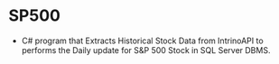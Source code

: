 # SP500
- C# program that Extracts Historical Stock Data from IntrinoAPI to performs the Daily update for S&amp;P 500 Stock in SQL Server DBMS.
